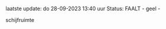 laatste update: 
do 28-09-2023 13:40   uur 
Status: FAALT - geel - 
<div class="service Y">schijfruimte</div>